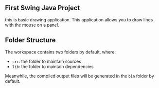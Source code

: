 ## First Swing Java Project

this is  basic drawing application. This application allows you to draw lines with the mouse on a panel.

## Folder Structure

The workspace contains two folders by default, where:

- `src`: the folder to maintain sources
- `lib`: the folder to maintain dependencies

Meanwhile, the compiled output files will be generated in the `bin` folder by default.



